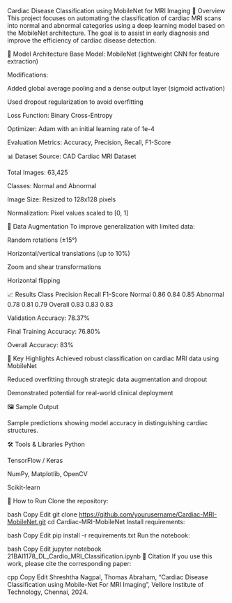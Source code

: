 Cardiac Disease Classification using MobileNet for MRI Imaging
📌 Overview
This project focuses on automating the classification of cardiac MRI scans into normal and abnormal categories using a deep learning model based on the MobileNet architecture. The goal is to assist in early diagnosis and improve the efficiency of cardiac disease detection.

🧠 Model Architecture
Base Model: MobileNet (lightweight CNN for feature extraction)

Modifications:

Added global average pooling and a dense output layer (sigmoid activation)

Used dropout regularization to avoid overfitting

Loss Function: Binary Cross-Entropy

Optimizer: Adam with an initial learning rate of 1e-4

Evaluation Metrics: Accuracy, Precision, Recall, F1-Score

📊 Dataset
Source: CAD Cardiac MRI Dataset

Total Images: 63,425

Classes: Normal and Abnormal

Image Size: Resized to 128x128 pixels

Normalization: Pixel values scaled to [0, 1]

🧪 Data Augmentation
To improve generalization with limited data:

Random rotations (±15°)

Horizontal/vertical translations (up to 10%)

Zoom and shear transformations

Horizontal flipping

📈 Results
Class	Precision	Recall	F1-Score
Normal	0.86	0.84	0.85
Abnormal	0.78	0.81	0.79
Overall	0.83	0.83	0.83

Validation Accuracy: 78.37%

Final Training Accuracy: 76.80%

Overall Accuracy: 83%

📌 Key Highlights
Achieved robust classification on cardiac MRI data using MobileNet

Reduced overfitting through strategic data augmentation and dropout

Demonstrated potential for real-world clinical deployment

🖼️ Sample Output

Sample predictions showing model accuracy in distinguishing cardiac structures.

🛠️ Tools & Libraries
Python

TensorFlow / Keras

NumPy, Matplotlib, OpenCV

Scikit-learn

🚀 How to Run
Clone the repository:

bash
Copy
Edit
git clone https://github.com/yourusername/Cardiac-MRI-MobileNet.git
cd Cardiac-MRI-MobileNet
Install requirements:

bash
Copy
Edit
pip install -r requirements.txt
Run the notebook:

bash
Copy
Edit
jupyter notebook 21BAI1178_DL_Cardio_MRI_Classification.ipynb
🧾 Citation
If you use this work, please cite the corresponding paper:

cpp
Copy
Edit
Shreshtha Nagpal, Thomas Abraham, “Cardiac Disease Classification using Mobile-Net For MRI Imaging”, Vellore Institute of Technology, Chennai, 2024.

